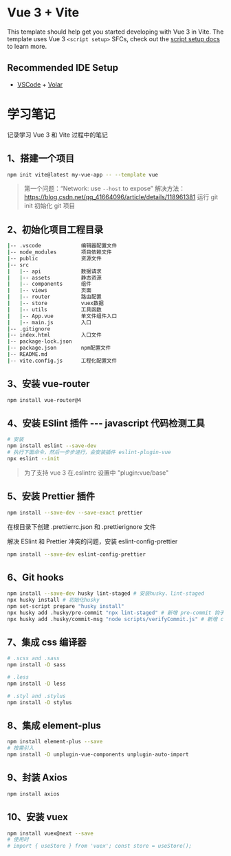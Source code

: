# Vue 3 + Vite

This template should help get you started developing with Vue 3 in Vite. The template uses Vue 3 `<script setup>` SFCs, check out the [script setup docs](https://v3.vuejs.org/api/sfc-script-setup.html#sfc-script-setup) to learn more.

## Recommended IDE Setup

- [VSCode](https://code.visualstudio.com/) + [Volar](https://marketplace.visualstudio.com/items?itemName=johnsoncodehk.volar)

# 学习笔记

记录学习 Vue 3 和 Vite 过程中的笔记

## 1、搭建一个项目

```bash
npm init vite@latest my-vue-app -- --template vue
```

> 第一个问题：“Network: use `--host` to expose”
> 解决方法：https://blog.csdn.net/qq_41664096/article/details/118961381
> 运行 git init 初始化 git 项目

## 2、初始化项目工程目录

```bash
|-- .vscode             编辑器配置文件
|-- node_modules        项目依赖文件
|-- public              资源文件
|-- src
|   |-- api             数据请求
|   |-- assets          静态资源
|   |-- components      组件
|   |-- views           页面
|   |-- router          路由配置
|   |-- store           vuex数据
|   |-- utils           工具函数
|   |-- App.vue         单文件组件入口
|   |-- main.js         入口
|-- .gitignore
|-- index.html          入口文件
|-- package-lock.json
|-- package.json        npm配置文件
|-- README.md
|-- vite.config.js      工程化配置文件
```

## 3、安装 vue-router

```bash
npm install vue-router@4
```

## 4、安装 ESlint 插件 --- javascript 代码检测工具

```bash
# 安装
npm install eslint --save-dev
# 执行下面命令，然后一步步进行，会安装插件 eslint-plugin-vue
npx eslint --init
```

> 为了支持 vue 3 在.eslintrc 设置中 "plugin:vue/base"

## 5、安装 Prettier 插件

```bash
npm install --save-dev --save-exact prettier
```

在根目录下创建 .prettierrc.json 和 .prettierignore 文件

解决 ESlint 和 Prettier 冲突的问题，安装 eslint-config-prettier

```bash
npm install --save-dev eslint-config-prettier
```

## 6、Git hooks

```bash
npm install --save-dev husky lint-staged # 安装husky、lint-staged
npx husky install # 初始化husky
npm set-script prepare "husky install"
npx husky add .husky/pre-commit "npx lint-staged" # 新增 pre-commit 钩子，提交前检查并格式化代码
npx husky add .husky/commit-msg "node scripts/verifyCommit.js" # 新增 commit msg 钩子，规定提交信息的格式
```

## 7、集成 css 编译器

```bash
# .scss and .sass
npm install -D sass

# .less
npm install -D less

# .styl and .stylus
npm install -D stylus
```

## 8、集成 element-plus

```bash
npm install element-plus --save
# 按需引入
npm install -D unplugin-vue-components unplugin-auto-import
```

## 9、封装 Axios

```bash
npm install axios
```

## 10、安装 vuex

```bash
npm install vuex@next --save
# 使用时
# import { useStore } from 'vuex'; const store = useStore();
```
